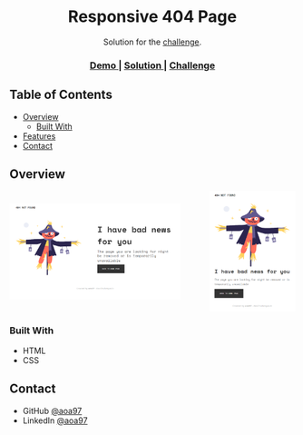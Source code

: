 <h1 align="center">Responsive 404 Page</h1>

<div align="center">
   Solution for the <a href="https://devchallenges.io/challenges/wBunSb7FPrIepJZAg0sY" target="_blank">challenge</a>.
</div>

<div align="center">
  <h3>
    <a href="https://aoa97.github.io/404-page-1/">
      Demo
    </a>
    <span> | </span>
    <a href="https://devchallenges.io/solutions/nQKYl7DJhWchXEIrcQ00">
      Solution
    </a>
    <span> | </span>
    <a href="https://devchallenges.io/challenges/wBunSb7FPrIepJZAg0sY">
      Challenge
    </a>
  </h3>
</div>

<!-- TABLE OF CONTENTS -->

## Table of Contents

- [Overview](#overview)
  - [Built With](#built-with)
- [Features](#features)
- [Contact](#contact)

<!-- OVERVIEW -->

## Overview

<div style="display: flex; justify-content: space-between; column-gap: 10px; margin-bottom: 10px; align-items: center; width: 100%">
  <img width="" src="./screen1.png" alt="screenshot" style="width: 60%; height: auto">
  <img src="./screen2.png" alt="screenshot" style="width: 30%; height: auto">
</div>

### Built With

<!-- This section should list any major frameworks that you built your project using. Here are a few examples.-->

- HTML
- CSS

## Contact

- GitHub [@aoa97](https://github.com/aoa97)
- LinkedIn [@aoa97](https://www.linkedin.com/in/aoa97/)
